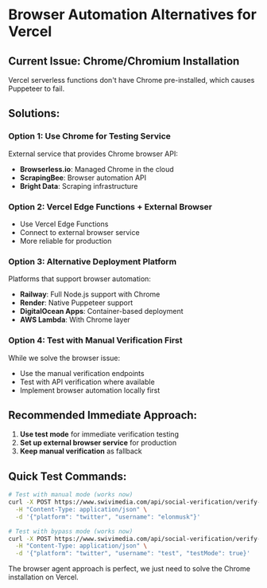 # Browser Automation Alternatives for Vercel

## Current Issue: Chrome/Chromium Installation
Vercel serverless functions don't have Chrome pre-installed, which causes Puppeteer to fail.

## Solutions:

### Option 1: Use Chrome for Testing Service
External service that provides Chrome browser API:
- **Browserless.io**: Managed Chrome in the cloud
- **ScrapingBee**: Browser automation API
- **Bright Data**: Scraping infrastructure

### Option 2: Vercel Edge Functions + External Browser
- Use Vercel Edge Functions
- Connect to external browser service
- More reliable for production

### Option 3: Alternative Deployment Platform
Platforms that support browser automation:
- **Railway**: Full Node.js support with Chrome
- **Render**: Native Puppeteer support
- **DigitalOcean Apps**: Container-based deployment
- **AWS Lambda**: With Chrome layer

### Option 4: Test with Manual Verification First
While we solve the browser issue:
- Use the manual verification endpoints
- Test with API verification where available
- Implement browser automation locally first

## Recommended Immediate Approach:

1. **Use test mode** for immediate verification testing
2. **Set up external browser service** for production
3. **Keep manual verification** as fallback

## Quick Test Commands:

```bash
# Test with manual mode (works now)
curl -X POST https://www.swivimedia.com/api/social-verification/verify-simple \
  -H "Content-Type: application/json" \
  -d '{"platform": "twitter", "username": "elonmusk"}'

# Test with bypass mode (works now)  
curl -X POST https://www.swivimedia.com/api/social-verification/verify-test \
  -H "Content-Type: application/json" \
  -d '{"platform": "twitter", "username": "test", "testMode": true}'
```

The browser agent approach is perfect, we just need to solve the Chrome installation on Vercel.
